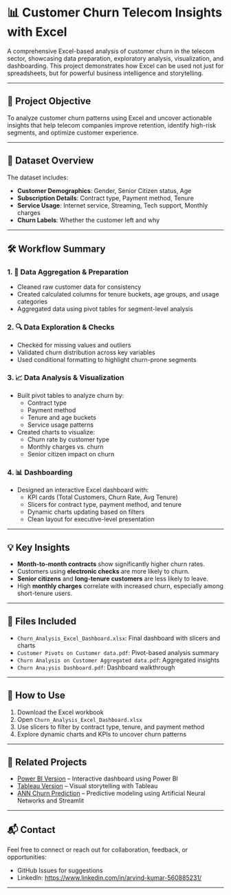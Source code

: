
# 📊 Customer Churn Telecom Insights with Excel

A comprehensive Excel-based analysis of customer churn in the telecom sector, showcasing data preparation, exploratory analysis, visualization, and dashboarding. This project demonstrates how Excel can be used not just for spreadsheets, but for powerful business intelligence and storytelling.

---

## 🧠 Project Objective

To analyze customer churn patterns using Excel and uncover actionable insights that help telecom companies improve retention, identify high-risk segments, and optimize customer experience.

---

## 📁 Dataset Overview

The dataset includes:
- **Customer Demographics**: Gender, Senior Citizen status, Age
- **Subscription Details**: Contract type, Payment method, Tenure
- **Service Usage**: Internet service, Streaming, Tech support, Monthly charges
- **Churn Labels**: Whether the customer left and why

---

## 🛠️ Workflow Summary

### 1. 🔄 Data Aggregation & Preparation
- Cleaned raw customer data for consistency
- Created calculated columns for tenure buckets, age groups, and usage categories
- Aggregated data using pivot tables for segment-level analysis

### 2. 🔍 Data Exploration & Checks
- Checked for missing values and outliers
- Validated churn distribution across key variables
- Used conditional formatting to highlight churn-prone segments

### 3. 📈 Data Analysis & Visualization
- Built pivot tables to analyze churn by:
  - Contract type
  - Payment method
  - Tenure and age buckets
  - Service usage patterns
- Created charts to visualize:
  - Churn rate by customer type
  - Monthly charges vs. churn
  - Senior citizen impact on churn

### 4. 📊 Dashboarding
- Designed an interactive Excel dashboard with:
  - KPI cards (Total Customers, Churn Rate, Avg Tenure)
  - Slicers for contract type, payment method, and tenure
  - Dynamic charts updating based on filters
  - Clean layout for executive-level presentation

---

## 💡 Key Insights

- **Month-to-month contracts** show significantly higher churn rates.
- Customers using **electronic checks** are more likely to churn.
- **Senior citizens** and **long-tenure customers** are less likely to leave.
- High **monthly charges** correlate with increased churn, especially among short-tenure users.

---

## 📂 Files Included

- `Churn_Analysis_Excel_Dashboard.xlsx`: Final dashboard with slicers and charts
- `Customer Pivots on Customer data.pdf`: Pivot-based analysis summary
- `Churn Analysis on Customer Aggregated data.pdf`: Aggregated insights
- `Churn Ana;ysis Dashboard.pdf`: Dashboard walkthrough

---

## 🚀 How to Use

1. Download the Excel workbook
2. Open `Churn_Analysis_Excel_Dashboard.xlsx`
3. Use slicers to filter by contract type, tenure, and payment method
4. Explore dynamic charts and KPIs to uncover churn patterns

---

## 🔗 Related Projects

- [Power BI Version](https://github.com/arvind207kumar/Analyzing-Customer-Churn360-PBI) – Interactive dashboard using Power BI
- [Tableau Version](https://github.com/arvind207kumar/Customer-Churn-Telecom-Insights-with-Tableau) – Visual storytelling with Tableau
- [ANN Churn Prediction](https://github.com/arvind207kumar/Ann-Churn-Classification-using-Streamlit) – Predictive modeling using Artificial Neural Networks and Streamlit

---

## 📬 Contact

Feel free to connect or reach out for collaboration, feedback, or opportunities:
- GitHub Issues for suggestions
- LinkedIn: https://www.linkedin.com/in/arvind-kumar-560885231/


---

